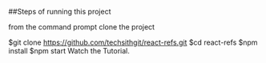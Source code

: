 ##Steps of running this project

from the command prompt clone the project

$git clone https://github.com/techsithgit/react-refs.git
$cd react-refs
$npm install
$npm start
Watch the Tutorial.